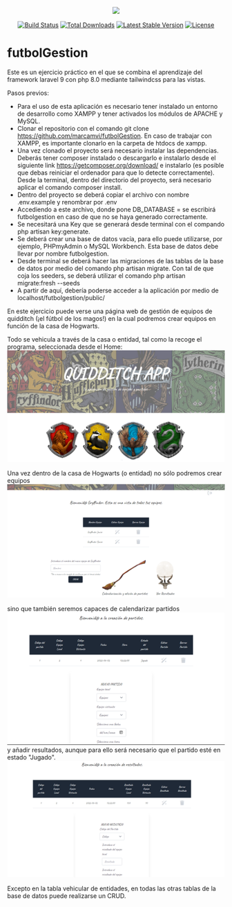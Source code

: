 <p align="center"><a href="https://laravel.com" target="_blank"><img src="https://raw.githubusercontent.com/laravel/art/master/logo-lockup/5%20SVG/2%20CMYK/1%20Full%20Color/laravel-logolockup-cmyk-red.svg" width="400"></a></p>

<p align="center">
<a href="https://travis-ci.org/laravel/framework"><img src="https://travis-ci.org/laravel/framework.svg" alt="Build Status"></a>
<a href="https://packagist.org/packages/laravel/framework"><img src="https://img.shields.io/packagist/dt/laravel/framework" alt="Total Downloads"></a>
<a href="https://packagist.org/packages/laravel/framework"><img src="https://img.shields.io/packagist/v/laravel/framework" alt="Latest Stable Version"></a>
<a href="https://packagist.org/packages/laravel/framework"><img src="https://img.shields.io/packagist/l/laravel/framework" alt="License"></a>
</p>

# futbolGestion
Este es un ejercicio práctico en el que se combina el aprendizaje del framework laravel 9 con php 8.0 mediante tailwindcss para las vistas. 

Pasos previos: 
- Para el uso de esta aplicación es necesario tener instalado un entorno de desarrollo como XAMPP y tener activados los módulos de APACHE y MySQL.
- Clonar el repositorio con el comando git clone https://github.com/marcamvi/futbolGestion. En caso de trabajar con XAMPP, es importante clonarlo en la carpeta de htdocs de xampp.
- Una vez clonado el proyecto será necesario instalar las dependencias. Deberás tener composer instalado o descargarlo e instalarlo desde el siguiente link https://getcomposer.org/download/ e instalarlo (es posible que debas reiniciar el ordenador para que lo detecte correctamente). Desde la terminal, dentro del directorio del proyecto, será necesario aplicar el comando composer install.
- Dentro del proyecto se deberá copiar el archivo con nombre .env.example y renombrar por .env
- Accediendo a este archivo, donde pone DB_DATABASE = se escribirá futbolgestion en caso de que no se haya generado correctamente.
- Se necesitará una Key que se generará desde terminal con el compando php artisan key:generate.
- Se deberá crear una base de datos vacía, para ello puede utilizarse, por ejemplo, PHPmyAdmin o MySQL Workbench. Esta base de datos debe llevar por nombre futbolgestion.
- Desde terminal se deberá hacer las migraciones de las tablas de la base de datos por medio del comando php artisan migrate. Con tal de que coja los seeders, se deberá utilizar el comando php artisan migrate:fresh --seeds
- A partir de aquí, debería poderse acceder a la aplicación por medio de localhost/futbolgestion/public/

En este ejercicio puede verse una página web de gestión de equipos de quidditch (¡el fútbol de los magos!) en la cual podremos crear equipos en función de la casa de Hogwarts. 

Todo se vehicula a través de la casa o entidad, tal como la recoge el programa, seleccionada desde el Home:
![Home](https://raw.githubusercontent.com/marcamvi/futbolGestion/main/asset/home.png)

Una vez dentro de la casa de Hogwarts (o entidad) no sólo podremos crear equipos
![equipos](https://raw.githubusercontent.com/marcamvi/futbolGestion/main/asset/equipo.png)

sino que también seremos capaces de calendarizar partidos
![partidos](https://raw.githubusercontent.com/marcamvi/futbolGestion/main/asset/partido.png)
y añadir resultados, aunque para ello será necesario que el partido esté en estado "Jugado".
![resultados](https://raw.githubusercontent.com/marcamvi/futbolGestion/main/asset/resultado.png)

Excepto en la tabla vehicular de entidades, en todas las otras tablas de la base de datos puede realizarse un CRUD.

